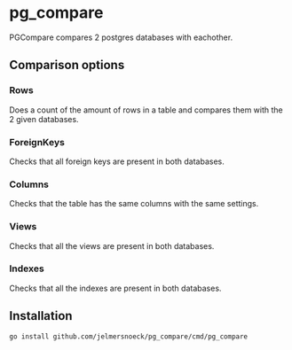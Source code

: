 # pg_compare

PGCompare compares 2 postgres databases with eachother.

## Comparison options

### Rows

Does a count of the amount of rows in a table and compares them with the 2 given databases.

### ForeignKeys

Checks that all foreign keys are present in both databases.

### Columns

Checks that the table has the same columns with the same settings.

### Views

Checks that all the views are present in both databases.

### Indexes

Checks that all the indexes are present in both databases.

## Installation

```
go install github.com/jelmersnoeck/pg_compare/cmd/pg_compare
```
